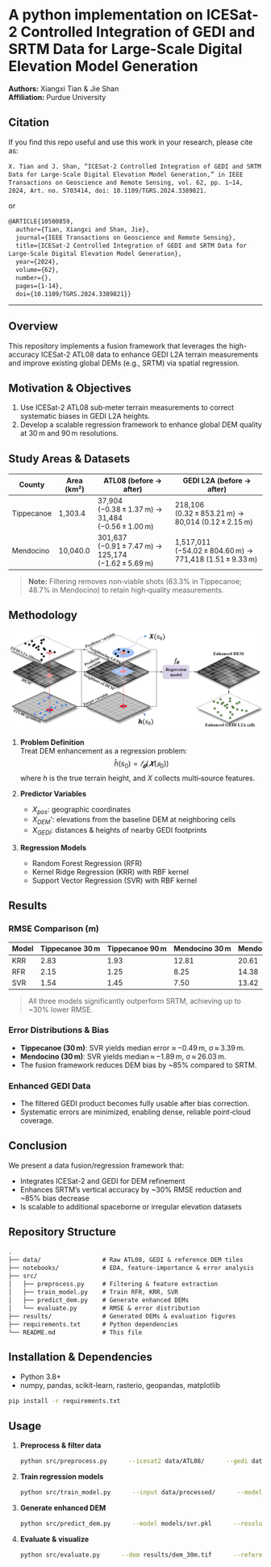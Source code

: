 
# A python implementation on ICESat-2 Controlled Integration of GEDI and SRTM Data for Large-Scale Digital Elevation Model Generation

**Authors:** Xiangxi Tian & Jie Shan  
**Affiliation:** Purdue University

## Citation

If you find this repo useful and use this work in your research, please cite as:
```
X. Tian and J. Shan, “ICESat-2 Controlled Integration of GEDI and SRTM Data for Large-Scale Digital Elevation Model Generation,” in IEEE Transactions on Geoscience and Remote Sensing, vol. 62, pp. 1–14, 2024, Art. no. 5703414, doi: 10.1109/TGRS.2024.3389821.
```
or
```
@ARTICLE{10500859,
  author={Tian, Xiangxi and Shan, Jie},
  journal={IEEE Transactions on Geoscience and Remote Sensing}, 
  title={ICESat-2 Controlled Integration of GEDI and SRTM Data for Large-Scale Digital Elevation Model Generation}, 
  year={2024},
  volume={62},
  number={},
  pages={1-14},
  doi={10.1109/TGRS.2024.3389821}}

```

---

## Overview
This repository implements a fusion framework that leverages the high-accuracy ICESat-2 ATL08 data to enhance GEDI L2A terrain measurements and improve existing global DEMs (e.g., SRTM) via spatial regression.

## Motivation & Objectives
1. Use ICESat-2 ATL08 sub‑meter terrain measurements to correct systematic biases in GEDI L2A heights.  
2. Develop a scalable regression framework to enhance global DEM quality at 30 m and 90 m resolutions.

## Study Areas & Datasets
| County      | Area (km²) | ATL08 (before → after)                        | GEDI L2A (before → after)                     |
|-------------|------------|-----------------------------------------------|-----------------------------------------------|
| Tippecanoe  | 1,303.4    | 37,904 (−0.38 ± 1.37 m) → 31,484 (−0.56 ± 1.00 m) | 218,106 (0.32 ± 853.21 m) → 80,014 (0.12 ± 2.15 m) |
| Mendocino   | 10,040.0   | 301,637 (−0.91 ± 7.47 m) → 125,174 (−1.62 ± 5.69 m) | 1,517,011 (−54.02 ± 804.60 m) → 771,418 (1.51 ± 9.33 m) |

> **Note:** Filtering removes non‑viable shots (63.3% in Tippecanoe; 48.7% in Mendocino) to retain high‑quality measurements.

## Methodology

<img src="src/workflow.png" alt="Workflow diagram" width="600"/>

1. **Problem Definition**  
   Treat DEM enhancement as a regression problem:
   $$
   \hat h(s_0) = 𝑓_𝜽 (𝑿(𝑠_0 ))
   $$
   where $h$ is the true terrain height, and $X$ collects multi‑source features.

2. **Predictor Variables**  
   - $X_{pos}$: geographic coordinates  
   - $X_{DEM}$': elevations from the baseline DEM at neighboring cells  
   - $X_{GEDI}$: distances & heights of nearby GEDI footprints  

3. **Regression Models**  
   - Random Forest Regression (RFR)  
   - Kernel Ridge Regression (KRR) with RBF kernel  
   - Support Vector Regression (SVR) with RBF kernel  

## Results

### RMSE Comparison (m)

| Model | Tippecanoe 30 m | Tippecanoe 90 m | Mendocino 30 m | Mendocino 90 m |
|-------|-----------------|-----------------|----------------|----------------|
| KRR   | 2.83            | 1.93            | 12.81          | 20.61          |
| RFR   | 2.15            | 1.25            |  8.25          | 14.38          |
| SVR   | 1.54            | 1.45            |  7.50          | 13.42          |

> All three models significantly outperform SRTM, achieving up to ~30% lower RMSE.

### Error Distributions & Bias
- **Tippecanoe (30 m)**: SVR yields median error ≈ −0.49 m, σ ≈ 3.39 m.  
- **Mendocino (30 m)**: SVR yields median ≈ −1.89 m, σ ≈ 26.03 m.  
- The fusion framework reduces DEM bias by ~85% compared to SRTM.

### Enhanced GEDI Data
- The filtered GEDI product becomes fully usable after bias correction.  
- Systematic errors are minimized, enabling dense, reliable point‑cloud coverage.

## Conclusion
We present a data fusion/regression framework that:
- Integrates ICESat-2 and GEDI for DEM refinement  
- Enhances SRTM’s vertical accuracy by ~30% RMSE reduction and ~85% bias decrease  
- Is scalable to additional spaceborne or irregular elevation datasets

## Repository Structure
```
.
├── data/                 # Raw ATL08, GEDI & reference DEM tiles
├── notebooks/            # EDA, feature‑importance & error analysis
├── src/
│   ├── preprocess.py     # Filtering & feature extraction
│   ├── train_model.py    # Train RFR, KRR, SVR
│   ├── predict_dem.py    # Generate enhanced DEMs
│   └── evaluate.py       # RMSE & error distribution
├── results/              # Generated DEMs & evaluation figures
├── requirements.txt      # Python dependencies
└── README.md             # This file
```

## Installation & Dependencies
- Python 3.8+  
- numpy, pandas, scikit-learn, rasterio, geopandas, matplotlib  

```bash
pip install -r requirements.txt
```

## Usage

1. **Preprocess & filter data**  
   ```bash
   python src/preprocess.py      --icesat2 data/ATL08/      --gedi data/GEDI/      --out data/processed/
   ```
2. **Train regression models**  
   ```bash
   python src/train_model.py      --input data/processed/      --model_dir models/
   ```
3. **Generate enhanced DEM**  
   ```bash
   python src/predict_dem.py      --model models/svr.pkl      --resolution 30      --out results/dem_30m.tif
   ```
4. **Evaluate & visualize**  
   ```bash
   python src/evaluate.py      --dem results/dem_30m.tif      --reference data/3DEP/      --out results/metrics.csv
   ```

